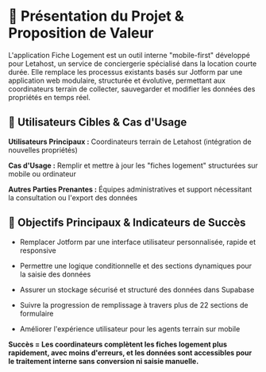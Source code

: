# 🎯 Présentation du Projet & Proposition de Valeur

L'application Fiche Logement est un outil interne "mobile-first" développé pour Letahost, un service de conciergerie spécialisé dans la location courte durée. Elle remplace les processus existants basés sur Jotform par une application web modulaire, structurée et évolutive, permettant aux coordinateurs terrain de collecter, sauvegarder et modifier les données des propriétés en temps réel.

## 👤 Utilisateurs Cibles & Cas d'Usage

**Utilisateurs Principaux :** Coordinateurs terrain de Letahost (intégration de nouvelles propriétés)

**Cas d'Usage :** Remplir et mettre à jour les "fiches logement" structurées sur mobile ou ordinateur

**Autres Parties Prenantes :** Équipes administratives et support nécessitant la consultation ou l'export des données

## 🥅 Objectifs Principaux & Indicateurs de Succès

- Remplacer Jotform par une interface utilisateur personnalisée, rapide et responsive

- Permettre une logique conditionnelle et des sections dynamiques pour la saisie des données

- Assurer un stockage sécurisé et structuré des données dans Supabase

- Suivre la progression de remplissage à travers plus de 22 sections de formulaire

- Améliorer l'expérience utilisateur pour les agents terrain sur mobile

**Succès = Les coordinateurs complètent les fiches logement plus rapidement, avec moins d'erreurs, et les données sont accessibles pour le traitement interne sans conversion ni saisie manuelle.**

